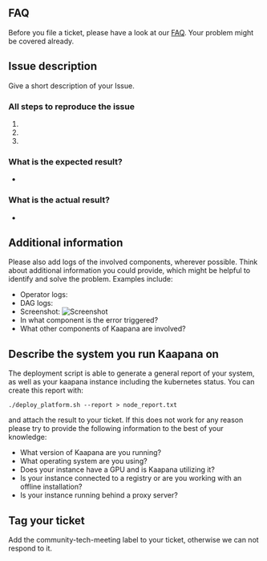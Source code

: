 ## FAQ

Before you file a ticket, please have a look at our [FAQ](https://kaapana.readthedocs.io/en/stable/faq_root.html). Your problem might be covered already.

## Issue description
Give a short description of your Issue.


### All steps to reproduce the issue

1.  
2. 
3. 


### What is the expected result?

-


### What is the actual result?

-


## Additional information
Please also add logs of the involved components, wherever possible. Think about additional information you could provide, which might be helpful to identify and solve the problem. Examples include:

- Operator logs:
- DAG logs:
- Screenshot: ![Screenshot]()
- In what component is the error triggered?
- What other components of Kaapana are involved?

## Describe the system you run Kaapana on
The deployment script is able to generate a general report of your system, as well as your kaapana instance including the kubernetes status. You can create this report with: 

`./deploy_platform.sh --report > node_report.txt`

and attach the result to your ticket. If this does not work for any reason please try to provide the following information to the
best of your knowledge:
- What version of Kaapana are you running?
- What operating system are you using?
- Does your instance have a GPU and is Kaapana utilizing it?
- Is your instance connected to a registry or are you working with an offline installation?
- Is your instance running behind a proxy server?

## Tag your ticket
Add the community-tech-meeting label to your ticket, otherwise we can not respond to it.